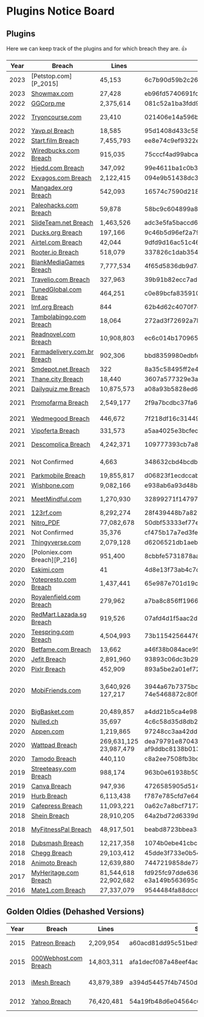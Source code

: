 # Plugins Notice Board

## Plugins
Here we can keep track of the plugins and for which breach they are. :+1:

| Year | Breach | Lines | SHA-1 | Filename | Plugin | Kudos |
| ---- | ------ |------ | ----- | -------- | ------ | ----- |
| 2023 | [Petstop.com][P_2015] | 45,153 | 6c7b90d59b2c2610d5f9e617613408fd4be5bb4f | `PETSTOP_FULL.sql` | [2023-petstop_com.py] | [Me :)] |
| 2023 | [Showmax.com][P_213] | 27,428 | eb96fd5740691fc3fe5fd8b1c05f4896ea757f53 | `showmax_28k_parsed.txt` | [2023-showmax_com.py] | [Me :)] |
| 2022 | [GGCorp.me][P_212] | 2,375,614 | 081c52a1ba3fdd9e1f253747ef04fb13f7e693f5 | `ggcorp.me_august2022.sql` | [2022-ggcorp_me.py] | [Me :)] |
| 2022 | [Tryoncourse.com][P_211] | 23,410 | 021406e14a596bc765a5cc629270a4e45acad8a2 | `tryoncourse.csv` | [2022-tryoncourse_com.py] | [Me :)] |
| 2022 | [Yavp.pl Breach][P_210] | 18,585 | 95d1408d433c5839ade43227f0098cec7e1b9b87 | `yavp.pl_e_p.txt` | [2022-yavp_pl.py] | [Me :)] |
| 2022 | [Start.film Breach][P_207] | 7,455,793 | ee8e74c9ef9322ec67b7eaf14082804cf77fd7af | `data.csv` | [2022-start_film.py] | [Me :)] |
| 2022 | [Wiredbucks.com Breach][P_206] | 915,035 | 75cccf4ad99abca7dde88f3c330152b20b287cb8 | `wiredbucks.com_combo.txt` | [2022-wiredbucks_com.py] | [Me :)] | 
| 2022 | [Hjedd.com Breach][P_205] | 347,092 | 99e4611ba1c0b3786bf991a46c4d9e6c8feb1aef | `Email_pass.txt` | [2022-hjedd_com.py] | [Me :)] |
| 2022 | [Exvagos.com Breach][P_204] | 2,122,415 | 094e9b51438dc32a8f6567d190c3b60eeb524584 | `exvagos.com_users.sql` | [2022-exvagos_com.py] | [Me :)] |
| 2021 | [Mangadex.org Breach][P_214] | 542,093 | 16574c7590d218214d518e4ac5d29107440f5b36 | `MangaDex.org.txt` | [2021-mangadex_org.py] | [Me :)] |
| 2021 | [Paleohacks.com Breach][P_209] | 59,878 | 58bc9c604899a8a218b60d4daf194d5e6db538d2 | `users.csv` | [2021-paleohacks_com.py] | [Me :)] |
| 2021 | [SlideTeam.net Breach][P_208] | 1,463,526 | adc3e5fa5baccd657be89979da97a4415c1cd33b | `slideteam.net_1.4m_magento_april2020.csv` | [2021-slideteam_net.py] | [Me :)] |
| 2021 | [Ducks.org Breach][P_203] | 197,166 | 9c46b5d96ef2a794f4e33231e028d330a6962dc9 | `ducks.org.txt` | [2021-ducks_org.py] | [Me :)] |
| 2021 | [Airtel.com Breach][P_201] | 42,044 | 9dfd9d16ac51c460e3ee2fd6630648d613e6c068 | `Airtel_Email_pass.txt` | [2021-airtel_com.py] | [Me :)] |
| 2021 | [Rooter.io Breach][P_199] | 518,079 | 337826c1dab3547cd1c528318ca7798ca5ab8aea | `rooter.sql` | [2021-rooter_io.py] | [Me :)] |
| 2021 | [BlankMediaGames Breach][P_198] | 7,777,534 | 4f65d5836db9d7aaad23f9252f70041f0f473a82 | `BlankMediaGames.sql` | [2021-blankmediagames_com.py] | [Me :)] |
| 2021 | [Travelio.com Breach][P_196] | 327,963 | 39b91b82ecc7ad02fe6d04db9eb76c6b3d7f7c0e | `TRAVELIO.csv` | [2021-travelio_com.py] | [Me :)] |
| 2021 | [TunedGlobal.com Breac][P_193] | 464,251 | c0e89bcfa835910c2b0a3ae748995473375d438f | `music_users.sql` | [2021-tunedglobal_com.py] | [Me :)] |
| 2021 | [Imf.org Breach][P_192] | 844 | 62b4d62c4070f7e3c9b31fb68958760d7cc41883 | `imf.org.csv` | [2021-imf_org.py] | [Me :)] |
| 2021 | [Tambolabingo.com Breach][P_191] | 18,064 | 272ad3f72692a7b06013a5827a675b35efae9481 | `tambola_email.txt` | [2021-tambolabingo.com.py] | [Me :)] |
| 2021 | [Readnovel.com Breach][P_190] | 10,908,803 | ec6c014b17096592994cbb82c502d5b8b9694f0f | `Readnovel.com_Dehash.txt` | [2021-readnovel_com.py] | [Me :)] |
| 2021 | [Farmadelivery.com.br Breach][P_189] | 902,306 | bbd8359980edbfe9adc31cf16c67f11bd87d7f95 | `FARMADELIVERY.COM.BR.txt` | [2021-farmadelivery_com.py] | [Me :)] |
| 2021 | [Smdepot.net Breach][P_185] | 322 | 8a35c58495ff2e4920fda189d1024d7d711aa2b3 | `Smdepot.net 2021.sql` | [2021-smdepot_net.py] | [Me :)] |
| 2021 | [Thane.city Breach][P_184] | 18,440 | 3607a577329e3a52a540ee2cc76db3faea589981 | `thane.city - 2021-07-04.txt` | [2021-thane_city.py] | [Me :)] |
| 2021 | [Dailyquiz.me Breach][P_182] | 10,875,573 | a08a93b5828ed61c09863e43e28d0f08a68ed221 | `dailyquiz.me2021.csv` | [2021-dailyquiz_me.py] | [Me :)] |
| 2021 | [Promofarma Breach][P_180] | 2,549,177 | 2f9a7bcdbc37fa6d94700ee22035d93c0cc24657 | `promofarma.com(2021).csv` | [2021-promofarma_com.py] | [Me :)] |
| 2021 | [Wedmegood Breach][P_178] | 446,672 | 7f218df16c31449354ffae70d2cf63e174bbfd45 | `wedmegood_symfony-PROD.backup_Jan_06_21_06-30.sql` | None | [Me :)] |
| 2021 | [Vipoferta Breach][P_177] | 331,573 | a5aa4025e3bcfece9c62a83a7e7b9905edc87ebc | `vip_users_front.csv` | [2021-vipoferta_bg.py] | [Me :)] |
| 2021 | [Descomplica Breach][P_176] | 4,242,371 | 109777393cb7a8a9158fee05b981844663e8420a | `users.sql` | [2021-descomplica_com_br.py] | [Me :)] |
| 2021 | Not Confirmed | 4,663 | 348632cbd4bcdbfabae387d0d8e3cf955f5396c1 | `community_users_202104192144.csv` | [2021-officegenie_co_uk.py] | [Me :)] |
| 2021 | [Parkmobile Breach][P_173] | 19,855,817 | d06823f1ecdccab5aae1ed79db3d2787a16d9f8b | `Parkmobile.us_2021-03-21.9M.csv` | [2021-parkmobile_us.py] | [Me :)] |
| 2021 | [Wishbone.com][P_157] | 9,082,166 | e938ab6a93d48ba64179adcb7871767b8bf0cde4 | `users.sql` | [2021-wishbone_com.py] | [Me :)] |
| 2021 | [MeetMindful.com][P_156] | 1,270,930 | 32899271f14797127fe8e57b13d78237f1b211fb | `mindful` | [2021-meetmindful_com.py] | [Me :)] |
| 2021 | [123rf.com][P_151] | 8,292,274 | 28f439448b7a8237e62847d4df48b95d42c1fec4 | `123rf.com_member.sql` | [2021-123rf_com.py] | [Me :)] |
| 2021 | [Nitro_PDF][P_152] | 77,082,678 | 50dbf53333ef77ef59cd170be4c33931e613b8d9 | `nitrocloud.tsv` | [2021-nitropdf_com.py] | [Me :)] |
| 2021 | Not Confirmed | 35,376 | cf475b17a7ed3fee45d17ccb57763c7a5c99ad9d | `35k_Wish.com_2021_Stranded.txt` | [2021-wish_com.py] | [@leonjza] |
| 2021 | [Thingyverse.com][P_183] | 2,079,128 | d6206521db1aebb8ccc628ee9c6f49142daf5ce4 | `thingiverse.com.sql` | [2020-thingiverse.com.py] | [Me :)] |
| 2020 | [Poloniex.com Breach][P_216] | 951,400 | 8cbbfe5731878aa7a5ee8902dca81ef9c42c77f8 | `Poloniex.com_950k.txt` | [2020-poloniex_com.py] | [Me :)] |
| 2020 | [Eskimi.com][P_202] | 41 | 4d8e13f73ab4c7df3716608f6db9d8f8849531a6 | `eskimi_dehash.txt` | [2020-eskimi_com.py] | [Me :)] |
| 2020 | [Yotepresto.com Breach][P_200] | 1,437,441 | 65e987e701d19ce2b85a8ea2203a0fbe7e18eb71 | `yotepresto_users.csv` | [2020-yotepresto_com.py] | [Me :)] |
| 2020 | [Royalenfield.com Breach][P_197] | 279,962 | a7ba8c856ff1966ca0fee9a835ff660c98806024 | `49.205.181.100.re-node-db.users(royalenfield.com).json` | [2020-royalenfield_com.py] | [Me :)] |
| 2020 | [RedMart.Lazada.sg Breach][P_195] | 919,526 | 07afd4d1f5aac2d142397f779ac26ee9bb2d9c12 | `Redmart.lazada.sg.txt` | [2020-redmart_lazada_sg.py] | [Me :)] |
| 2020 | [Teespring.com Breach][P_187] | 4,504,993 | 73b11542564476ba784756e42f8b0cc97cb7a282 | `teespring.csv` | [2020-teespring_com.py] | [Me :)] |
| 2020 | [Betfame.com Breach][P_186] | 13,662 | a46f38b084ace950b79ba3498f393071d1ce216b | `user.csv` | [2020-betfame_com.py] | [Me :)] |
| 2020 | [Jefit Breach][P_181] | 2,891,960 | 93893c06dc3b29871b058978438d78566e9fad43 | `Jefit(2020).csv` | [2020-jefit_com.py] | [Me :)] |
| 2020 | [Pixlr Breach][P_179] | 452,909 | 893a5be2a01ef7256f679e2ce2a6a4555295bd9d | `pixlr.json` | [2020-pixlr_com.py] | [Me :)] |
| 2020 | [MobiFriends.com][P_161] | 3,640,926<br>127,217 | 3944a67b7375bc15437db8d0c3812eedf7070673<br>74e5468872c80fbc02f7f87bdddd8e582761fc9e | `mobifriends-users.sql`<br>`MobiFriends.com_DataBase.txt` | [2020-mobifriends_com.py]<br>[2020-mobifriends_com1.py] | [Me :)] |
| 2020 | [BigBasket.com][P_160] | 20,489,857 | a4dd21b5ca4e98c82417262f82957005de2db637 | `bb.sql` | [2020-bigbasket_com.py] | [Me :)] |
| 2020 | [Nulled.ch][P_159] | 35,697 | 4c6c58d35d8db2ce974ee8b5264bc8ff6d53c846 | `nulledch.json` | [2020-nulled_ch.py] | [Me :)] |
| 2020 | [Appen.com][P_158] | 1,219,865 | 97248cc3aa42dd3a6bd6b80df88a6d26b630c294 | `Appen.txt` | [2021-appen_com.py] | [Me :)] |
| 2020 | [Wattpad Breach][P_155] | 269,631,125<br>23,987,479 | dea79791e87043a3f76e4d75f33855c7278b0197 <br>af9ddbc8138b013c80c882cb109991bd689c25d1 | `cleaned.csv`<br>`wattpad_24133700_lines.txt` | [2020-wattpad_com.py]<br>[2020-wattpad_com1.py] | [Me :)] |
| 2020 | [Tamodo Breach][P_154] | 440,110 | c8a2ee7508fb3bce0a3aab8a2244757b0540f0c7 | `103.205.96.158.affiliate_master_dev.users.txt` | [2020-tamodo_com.py] | [Me :)] |
| 2019 | [Streeteasy.com Breach][P_194] | 988,174 | 963b0e61938b50bea1a3abb1a6c3cabf2fff40b2 | `streeteasy.sql` | [2019-streeteasy_com.py] | [Me :)] |
| 2019 | [Canva Breach][P_188] | 947,936 | 4726585905d51407b211c1e202cebe9741fcb492 | `Canva.txt` | [2019-canva_com.py] | [Me :)] |
| 2019 | [Hurb Breach][P_174] | 6,113,438 | f787e785cfd7e64f2d170c0a4c66533e75c85df6 | `hotelurbano.sql` | [2019-hurb_com.py] | [Me :)] |
| 2019 | [Cafepress Breach][P_172] | 11,093,221 | 0a62c7a8bcf71773493632feae0926d3bff7c33d | `2019-Cafepress.com 11kk.txt` | [2019-cafepress_com.py] | [Me :)] |
| 2018 | [Shein Breach][P_171] | 28,910,205 | 64a2bd72d6339d947009082d634a2ff97514705d | `2018-Shein.com 30kk.txt` | [2018-shein_com.py] | [Me :)] |
| 2018 | [MyFitnessPal Breach][P_170] | 48,917,501 | beabd8723bbea33982b91e85eb35cceae3e7faee | `2018-myfitnesspal_emailpass_50M.txt` | [2018-myfitnesspal_com.py] | [Me :)] |
| 2018 | [Dubsmash Breach][P_169] | 12,217,358 | 1074b0ebe41cbc38046b2cd8bcdbfbadaff64192 | `2018-Dubsmash.com 12.3kk.txt` | [2018-dubsmash_com.py] | [Me :)] |
| 2018 | [Chegg Breach][P_168] | 29,103,412 | 45dde3f733e0b5430eac5b78d83b1fe07977d88d | `2018-Chegg.com 29kk.txt` | [2018-chegg_com.py] | [Me :)] |
| 2018 | [Animoto Breach][P_167] | 12,639,880 | 7447219858de776719cbe037e5636315d739062b | `2018-Animoto.com 13.3kk.txt` | [2018-animoto_com.py] | [Me :)] |
| 2017 | [MyHeritage.com Breach][P_166] | 81,544,618<br>22,902,682 | fd925fc97dde636c2097ca23e4e59a567e4f006d<br>e3a149b563695ce0bcbf31e02266156bb04b1f97 | `2017-Myheritage.com 81kk.txt`<br>`2017-MyHeritage.com 23kk.txt` | [2017-myheritage_com.py] | [Me :)] |
| 2016 | [Mate1.com Breach][P_165] | 27,337,079 | 9544484fa88dcc6652e5503c0e5296ac7191e39c | `2016-Mate1.com 27.5kk.txt` | [2016-mate1_com.py] | [Me :)] |


## Golden Oldies (Dehashed Versions)
| Year | Breach | Lines | SHA-1 | Filename | Plugin | Kudos |
| ---- | ------ |------ | ----- | -------- | ------ | ----- |
| 2015 | [Patreon Breach][P_150] | 2,209,954 | a60acd81dd95c51bedfc056e4caeda86b70ed0d0 | `patreon.sql` | [2015-patreon_com.py] | [@leonjza] |
| 2015 | [000Webhost.com Breach][P_164] | 14,803,311 | afa1decf087a48eef4adf8f554baf1cbcbbb580c | `2015-000webhost.com 14.8kk.txt` | [2015-000webhost_com.py] | [Me :)] |
| 2013 | [iMesh Breach][P_163] | 43,879,389 | a394d54457f4b7450d3afb348794e6d10f6bcbb5 | `2013-iMesh.com 44kk [+8kk new records].txt` | [2013-imesh_com.py] | [Me :)] |
| 2012 | [Yahoo Breach][P_162] | 76,420,481 | 54a19fb48d6e04564c60788b951041d0ee9c8e7d | `2012-Yahoo.com 77kk.txt` | [2012-yahoo_com.py] | [Me :)] |



[Not Confirmed]: <None://>
[P_150]: <https://haveibeenpwned.com/PwnedWebsites#Patreon>
[P_151]: <https://haveibeenpwned.com/PwnedWebsites#123RF>
[P_152]: <https://haveibeenpwned.com/PwnedWebsites#Nitro>
[P_153]: <None://>
[P_154]: <https://haveibeenpwned.com/PwnedWebsites#Tamodo>
[P_155]: <https://haveibeenpwned.com/PwnedWebsites#Wattpad>
[P_156]: <https://haveibeenpwned.com/PwnedWebsites#MeetMindful>
[P_157]: <https://haveibeenpwned.com/PwnedWebsites#Wishbone2020>
[P_158]: <https://haveibeenpwned.com/PwnedWebsites#Appen>
[P_159]: <https://haveibeenpwned.com/PwnedWebsites#NulledCH>
[P_160]: <https://haveibeenpwned.com/PwnedWebsites#bigbasket>
[P_161]: <https://www.zdnet.com/article/dating-app-mobifriends-silent-on-security-breach-impacting-3-6-million-users/>
[P_162]: <https://en.wikipedia.org/wiki/Yahoo!_data_breaches>
[P_163]: <https://haveibeenpwned.com/PwnedWebsites#iMesh>
[P_164]: <https://haveibeenpwned.com/PwnedWebsites#000webhost>
[P_165]: <https://haveibeenpwned.com/PwnedWebsites#Mate1>
[P_166]: <https://haveibeenpwned.com/PwnedWebsites#MyHeritage>
[P_167]: <https://haveibeenpwned.com/PwnedWebsites#Animoto>
[P_168]: <https://haveibeenpwned.com/PwnedWebsites#Chegg>
[P_169]: <https://haveibeenpwned.com/PwnedWebsites#Dubsmash>
[P_170]: <https://haveibeenpwned.com/PwnedWebsites#MyFitnessPal>
[P_171]: <https://haveibeenpwned.com/PwnedWebsites#SHEIN>
[P_172]: <https://haveibeenpwned.com/PwnedWebsites#CafePress>
[P_173]: <https://haveibeenpwned.com/PwnedWebsites#ParkMobile>
[P_174]: <https://haveibeenpwned.com/PwnedWebsites#Hurb>
[P_175]: <None://>
[P_176]: <https://haveibeenpwned.com/PwnedWebsites#Descomplica>
[P_177]: <None://>
[P_178]: <https://haveibeenpwned.com/PwnedWebsites#WedMeGood>
[P_179]: <https://haveibeenpwned.com/PwnedWebsites#Pixlr>
[P_180]: <https://haveibeenpwned.com/PwnedWebsites#Promofarma>
[P_181]: <https://haveibeenpwned.com/PwnedWebsites#Jefit>
[P_182]: <https://haveibeenpwned.com/PwnedWebsites#DailyQuiz>
[P_183]: <None://>
[P_184]: <https://rfmirror.com/Thread-Reupload-Free-Release-Thane-city-2021-07-04>
[P_185]: <https://rfmirror.com/Thread-SQL-Free-Release-Smdepot-net-2021-07>
[P_186]: <https://rfmirror.com/Thread-Betfame-com-Database-Leak-15k-Userbase>
[P_187]: <https://haveibeenpwned.com/PwnedWebsites#Teespring>
[P_188]: <https://haveibeenpwned.com/PwnedWebsites#Canva>
[P_189]: <None://>
[P_190]: <https://hacknotice.com/2021/06/01/readnovel-com/>
[P_191]: <None://>
[P_192]: <None://>
[P_193]: <None://>
[P_194]: <https://haveibeenpwned.com/PwnedWebsites#StreetEasy>
[P_195]: <https://haveibeenpwned.com/PwnedWebsites#Lazada>
[P_196]: <https://www.riskbasedsecurity.com/2021/12/14/dark-web-roundup-november-2021/>
[P_197]: <https://haveibeenpwned.com/PwnedWebsites#RoyalEnfield>
[P_198]: <https://haveibeenpwned.com/PwnedWebsites#BlankMediaGames>
[P_199]: <https://www.riskbasedsecurity.com/2021/01/25/shinyhunters-wave-3-one-hacker-exposes-over-125-million-credentials/>
[P_200]: <https://haveibeenpwned.com/PwnedWebsites#YoteprestoCom>
[P_201]: <https://www.thetechoutlook.com/news/technology/security/a-recently-leaked-data-from-2021-airtels-data-breach-shows-18k-people-having-same-password/>
[P_202]: <https://haveibeenpwned.com/PwnedWebsites#Eskimi>
[P_203]: <https://haveibeenpwned.com/PwnedWebsites#DucksUnlimited>
[P_204]: <https://breached.to/Thread-ExVagos-Database-Leaked-Download>
[P_205]: <https://breached.to/Thread-hjedd-Database-Leaked-Download>
[P_206]: <https://haveibeenpwned.com/PwnedWebsites#Start>
[P_207]: <None://>
[P_208]: <https://haveibeenpwned.com/PwnedWebsites#SlideTeam>
[P_209]: <https://www.zdnet.com/article/paleohacks-data-leak-exposes-customer-records-password-reset-tokens/>
[P_210]: <None://>
[P_211]: <https://news.kaduu.ch/2022/10/20/popular-north-american-crm-solution-has-been-hacked/>
[P_212]: <https://haveibeenpwned.com/PwnedWebsites#GGCorp>
[P_213]: <https://mybroadband.co.za/news/security/494655-showmax-passwords-for-over-27000-accounts-leaked-online.html>
[P_214]: <https://haveibeenpwned.com/PwnedWebsites#MangaDex>
[P_215]: <None://>

[Me :)]: <https://github.com/StingraySA>
[@leonjza]: <https://github.com/leonjza>

[2015-patreon_com.py]: <../parsers/2015-patreon_com.py>
[2021-123rf_com.py]: <../parsers/2021-123rf_com.py>
[2021-nitropdf_com.py]: <../parsers/2021-nitropdf_com.py>
[2021-wish_com.py]: <../parsers/2021-wish_com.py>
[2020-tamodo_com.py]: <../parsers/2020-tamodo_com.py>
[2020-wattpad_com.py]: <../parsers/2020-wattpad_com.py>
[2020-wattpad_com1.py]: <../parsers/2020-wattpad_com1.py>
[2021-meetmindful_com.py]: <../parsers/2021-meetmindful_com.py>
[2021-wishbone_com.py]: <../parsers/2021-wishbone_com.py>
[2021-appen_com.py]: <../parsers/2021-appen_com.py>
[2020-nulled_ch.py]: <../parsers/2020-nulled_ch.py>
[2020-bigbasket_com.py]: <../parsers/2020-bigbasket_com.py>
[2020-mobifriends_com.py]: <../parsers/2020-mobifriends_com.py>
[2020-mobifriends_com1.py]: <../parsers/2020-mobifriends_com1.py>
[2012-yahoo_com.py]: <../parsers/2012-yahoo_com.py>
[2013-imesh_com.py]: <../parsers/2013-imesh_com.py>
[2015-000webhost_com.py]: <../parsers/2015-000webhost_com.py>
[2016-mate1_com.py]: <../parsers/2016-mate1_com.py>
[2017-myheritage_com.py]: <../parsers/2017-myheritage_com.py>
[2018-animoto_com.py]: <../parsers/2018-animoto_com.py>
[2018-chegg_com.py]: <../parsers/2018-chegg_com.py>
[2018-dubsmash_com.py]: <../parsers/2018-dubsmash_com.py>
[2018-myfitnesspal_com.py]: <../parsers/2018-myfitnesspal_com.py>
[2018-shein_com.py]: <../parsers/2018-shein_com.py>
[2019-cafepress_com.py]: <../parsers/2019-cafepress_com.py>
[2021-parkmobile_us.py]: <../parsers/2021-parkmobile_us.py>
[2019-hurb_com.py]: <../parsers/2019-hurb_com.py>
[2021-officegenie_co_uk.py]: <../parsers/2021-officegenie_co_uk.py>
[2021-descomplica_com_br.py]: <../parsers/2021-descomplica_com_br.py>
[2021-vipoferta_bg.py]: <../parsers/2021-vipoferta_bg.py>
[2020-pixlr_com.py]: <../parsers/2020-pixlr_com.py>
[2021-promofarma_com.py]: <../parsers/2021-promofarma_com.py>
[2020-jefit_com.py]: <../parsers/2020-jefit_com.py>
[2021-dailyquiz_me.py]: <../parsers/2021-dailyquiz_me.py>
[2020-thingiverse.com.py]: <../parsers/2020-thingiverse.com.py>
[2021-thane_city.py]: <../parsers/2021-thane_city.py>
[2021-smdepot_net.py]: <../parsers/2021-smdepot_net.py>
[2020-betfame_com.py]: <../parsers/2020-betfame_com.py>
[2020-teespring_com.py]: <../parsers/2020-teespring_com.py>
[2019-canva_com.py]: <../parsers/2019-canva_com.py>
[2021-farmadelivery_com.py]: <../parsers/2021-farmadelivery_com.py>
[2021-readnovel_com.py]: <../parsers/2021-readnovel_com.py>
[2021-tunedglobal_com.py]: <../parsers/2021-tunedglobal_com.py>
[2019-streeteasy_com.py]: <../parsers/2019-streeteasy_com.py>
[2020-redmart_lazada_sg.py]: <../parsers/2020-redmart_lazada_sg.py>
[2021-travelio_com.py]: <../parsers/2021-travelio_com.py>
[2020-royalenfield_com.py]: <../parsers/2020-royalenfield_com.py>
[2021-blankmediagames_com.py]: <../parsers/2021-blankmediagames_com.py>
[2021-rooter_io.py]: <../parsers/2021-rooter_io.py>
[2020-yotepresto_com.py]: <../parsers/2020-yotepresto_com.py>
[2021-airtel_com.py]: <../parsers/2021-airtel_com.py>
[2020-eskimi_com.py]: <../parsers/2020-eskimi_com.py>
[2021-ducks_org.py]: <../parsers/2021-ducks_org.py>
[2022-exvagos_com.py]: <../parsers/2022-exvagos_com.py>
[2022-hjedd_com.py]: <../parsers/2022-hjedd_com.py>
[2022-wiredbucks_com.py]: <../parsers/2022-wiredbucks_com.py>
[2022-start_film.py]: <../parsers/2022-start_film.py>
[2021-slideteam_net.py]: <../parsers/2021-slideteam_net.py>
[2021-paleohacks_com.py]: <../parsers/2021-paleohacks_com.py>
[2022-yavp_pl.py]: <../parsers/2022-yavp_pl.py>
[2022-ggcorp_me.py]: <../parsers/2022-ggcorp_me.py>
[2022-tryoncourse_com.py]: <../parsers/2022-tryoncourse_com.py>
[2021-tambolabingo.com.py]: <../parsers/2021-tambolabingo.com.py>
[2021-imf_org.py]: <../parsers/2021-imf_org.py>
[2023-showmax_com.py]: <../parsers/2023-showmax_com.py>
[2021-mangadex_org.py]: <../parsers/2021-mangadex_org.py>
[2023-petstop_com.py]: <../parsers/2023-petstop_com.py>